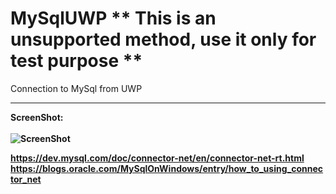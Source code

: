 # MySqlUWP ** This is an unsupported method, use it only for test purpose **
Connection to MySql from UWP

_______________________________________________________
<b>ScreenShot:<br><br>
![ScreenShot](https://github.com/rubgithub/ClientServerSocketUWP/blob/master/mysql.png)

https://dev.mysql.com/doc/connector-net/en/connector-net-rt.html
https://blogs.oracle.com/MySqlOnWindows/entry/how_to_using_connector_net
